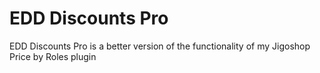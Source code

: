 EDD Discounts Pro
=============

EDD Discounts Pro is a better version of the functionality of my Jigoshop Price by Roles plugin
